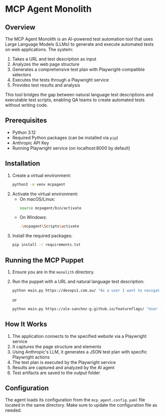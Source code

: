 # MCP Agent Monolith

## Overview
The MCP Agent Monolith is an AI-powered test automation tool that uses Large Language Models (LLMs) to generate and execute automated tests on web applications. The system:

1. Takes a URL and test description as input
2. Analyzes the web page structure
3. Generates a comprehensive test plan with Playwright-compatible selectors
4. Executes the tests through a Playwright service
5. Provides test results and analysis

This tool bridges the gap between natural language test descriptions and executable test scripts, enabling QA teams to create automated tests without writing code.

## Prerequisites
- Python 3.12
- Required Python packages (can be installed via `pip`)
- Anthropic API Key
- Running Playwright service (on localhost:8000 by default)

## Installation
1. Create a virtual environment:
   ```sh
   python3 -m venv mcpagent
   ```
2. Activate the virtual environment:
   - On macOS/Linux:
     ```sh
     source mcpagent/bin/activate
     ```
   - On Windows:
     ```sh
     .\mcpagent\Scripts\activate
     ```
3. Install the required packages:
   ```sh
   pip install -r requirements.txt
   ```

## Running the MCP Puppet
1. Ensure you are in the `monolith` directory.
2. Run the puppet with a URL and natural language test description:
   ```sh
   python main.py https://devops1.com.au/ "As a user I want to navigate using the menu like click on services then on Anticipate, or Click on Engage, Hover on Accelerators and click on Cloud Acceleration"
   ```
   
   or

   ```sh
   python main.py https://ale-sanchez-g.github.io/featureflags/ "User will test adding numbers like 1+1=2 and 2+3=5 and validate the results from the calculator are successful"
   ```

## How It Works
1. The application connects to the specified website via a Playwright service
2. It captures the page structure and elements
3. Using Anthropic's LLM, it generates a JSON test plan with specific Playwright actions
4. The test plan is executed by the Playwright service
5. Results are captured and analyzed by the AI agent
6. Test artifacts are saved to the output folder

## Configuration
The agent loads its configuration from the `mcp_agent.config.yaml` file located in the same directory. Make sure to update the configuration file as needed.